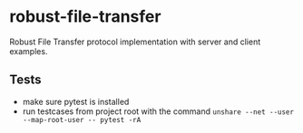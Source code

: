 # robust-file-transfer
Robust File Transfer protocol implementation with server and client examples.

## Tests

- make sure pytest is installed
- run testcases from project root with the command `unshare --net --user --map-root-user -- pytest -rA`

